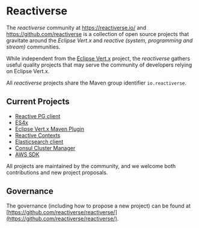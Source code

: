# Reactiverse

The _reactiverse_ community at https://reactiverse.io/ and https://github.com/reactiverse is a collection of open source projects that gravitate around the _Eclipse Vert.x_ and _reactive (system, programming and stream)_ communities.

While independent from the [Eclipse Vert.x](https://vertx.io/) project, the _reactiverse_ gathers useful quality projects that may serve the community of developers relying on Eclipse Vert.x.

All _reactiverse_ projects share the Maven group identifier `io.reactiverse`.

## Current Projects

* [Reactive PG client](/reactive-pg-client)
* [ES4x](/es4x)
* [Eclipse Vert.x Maven Plugin](/vertx-maven-plugin)
* [Reactive Contexts](/reactive-contexts)
* [Elasticsearch client](/elasticsearch-client)
* [Consul Cluster Manager](/consul-cluster-manager)
* [AWS SDK](/aws-sdk)

All projects are maintained by the community, and we welcome both contributions and new project proposals.

## Governance

The governance (including how to propose a new project) can be found at [https://github.com/reactiverse/reactiverse/](https://github.com/reactiverse/reactiverse/).
